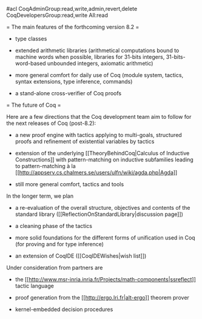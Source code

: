 #acl CoqAdminGroup:read,write,admin,revert,delete CoqDevelopersGroup:read,write All:read

= The main features of the forthcoming version 8.2 =

 * type classes

 * extended arithmetic libraries (arithmetical computations bound to machine words when possible, libraries for 31-bits integers, 31-bits-word-based unbounded integers, axiomatic arithmetic)

 * more general comfort for daily use of Coq (module system, tactics, syntax extensions, type inference, commands)

 * a stand-alone cross-verifier of Coq proofs

= The future of Coq =

Here are a few directions that the Coq development team aim to follow for the next releases of Coq (post-8.2):

 * a new proof engine with tactics applying to multi-goals, structured proofs and refinement of existential variables by tactics

 * extension of the underlying [[TheoryBehindCoq|Calculus of Inductive Constructions]] with pattern-matching on inductive subfamilies leading to pattern-matching à la [[http://appserv.cs.chalmers.se/users/ulfn/wiki/agda.php|Agda]]

 * still more general comfort, tactics and tools

In the longer term, we plan

 * a re-evaluation of the overall structure, objectives and contents of the standard library ([[ReflectionOnStandardLibrary|discussion page]])

 * a cleaning phase of the tactics

 * more solid foundations for the different forms of unification used in Coq (for proving and for type inference)

 * an extension of CoqIDE ([[CoqIDEWishes|wish list]])

Under consideration from partners are

 * the [[http://www.msr-inria.inria.fr/Projects/math-components|ssreflect]] tactic language

 * proof generation from the [[http://ergo.lri.fr|alt-ergo]] theorem prover

 * kernel-embedded decision procedures
